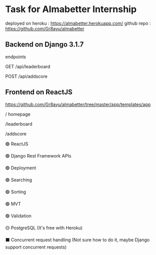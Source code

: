 # Task for Almabetter Internship

deployed on heroku : https://almabetter.herokuapp.com/
github repo : https://github.com/Gr8ayu/almabetter


## Backend on Django 3.1.7
endpoints

GET
/api/leaderboard

POST
/api/addscore

## Frontend on ReactJS
https://github.com/Gr8ayu/almabetter/tree/master/app/templates/app

/ homepage

/leaderboard

/addscore




🟢 ReactJS

🟢 Django Rest Framework APIs

🟢 Deployment

🟢 Searching

🟢 Sorting

🟢 MVT 

🟢 Validation

🟡 PostgreSQL (It's free with Heroku)

⬛ Concurrent request handling (Not sure how to do it, maybe Django support concurrent requests)
